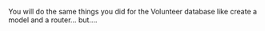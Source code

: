 <!--title={Create Add Events Page}-->

You will do the same things you did for the Volunteer database like create a model and a router... but....

